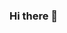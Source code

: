 ### Hi there 👋

<!--
**Haldhardwivedi/Haldhardwivedi** is a ✨ _special_ ✨ repository because its `README.md` (this file) appears on your GitHub profile.

- 🌱 I’m currently 3rd year CSE student at IIITDM kancheepuram love doing cp  
- 👯 I’m looking to collaborate on new projects 
- 📫 How to reach me: i'm on competitive programming sites such as codechef,codeforces,hackeerank as haldhardwivedi
- ⚡ on linkedin : Haldhardwivedi
-->

